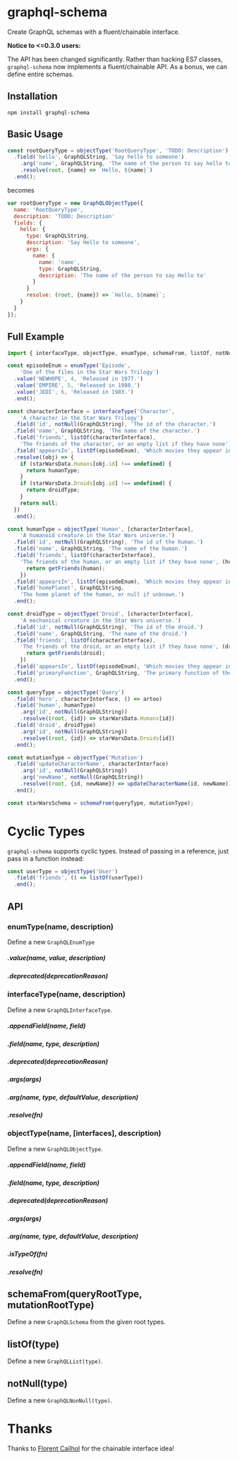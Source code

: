 graphql-schema
==============

Create GraphQL schemas with a fluent/chainable interface.

**Notice to <=0.3.0 users:**

The API has been changed significantly. Rather than hacking ES7 classes, `graphql-schema` now implements a fluent/chainable API. As a bonus, we can define entire schemas.

## Installation

    npm install graphql-schema

## Basic Usage

```js
const rootQueryType = objectType('RootQueryType', 'TODO: Description')
  .field('hello', GraphQLString, 'Say hello to someone')
    .arg('name', GraphQLString, 'The name of the person to say hello to')
    .resolve(root, {name} => `Hello, ${name}`)
  .end();
```

becomes

```js
var rootQueryType = new GraphQLObjectType({
  name: 'RootQueryType',
  description: 'TODO: Description'
  fields: {
    hello: {
      type: GraphQLString,
      description: 'Say Hello to someone',
      args: {
        name: {
          name: 'name',
          type: GraphQLString,
          description: 'The name of the person to say Hello to'
        }
      }
      resolve: (root, {name}) => `Hello, ${name}`;
    }
  }
});
```

## Full Example

```js
import { interfaceType, objectType, enumType, schemaFrom, listOf, notNull } from 'graphql-schema';

const episodeEnum = enumType('Episode',
    'One of the films in the Star Wars Trilogy')
  .value('NEWHOPE', 4, 'Released in 1977.')
  .value('EMPIRE', 5, 'Released in 1980.')
  .value('JEDI', 6, 'Released in 1983.')
  .end();

const characterInterface = interfaceType('Character',
    'A character in the Star Wars Trilogy')
  .field('id', notNull(GraphQLString), 'The id of the character.')
  .field('name', GraphQLString, 'The name of the character.')
  .field('friends', listOf(characterInterface),
    'The friends of the character, or an empty list if they have none')
  .field('appearsIn', listOf(episodeEnum), 'Which movies they appear in.')
  .resolve((obj) => {
    if (starWarsData.Humans[obj.id] !== undefined) {
      return humanType;
    }
    if (starWarsData.Droids[obj.id] !== undefined) {
      return droidType;
    }
    return null;
  })
  .end();

const humanType = objectType('Human', [characterInterface],
    'A humanoid creature in the Star Wars universe.')
  .field('id', notNull(GraphQLString), 'The id of the human.')
  .field('name', GraphQLString, 'The name of the human.')
  .field('friends', listOf(characterInterface),
    'The friends of the human, or an empty list if they have none', (human) => {
      return getFriends(human);
    })
  .field('appearsIn', listOf(episodeEnum), 'Which movies they appear in.')
  .field('homePlanet', GraphQLString,
    'The home planet of the human, or null if unknown.')
  .end();

const droidType = objectType('Droid', [characterInterface],
    'A mechanical creature in the Star Wars universe.')
  .field('id', notNull(GraphQLString), 'The id of the droid.')
  .field('name', GraphQLString, 'The name of the droid.')
  .field('friends', listOf(characterInterface),
    'The friends of the droid, or an empty list if they have none', (droid) => {
      return getFriends(droid);
    })
  .field('appearsIn', listOf(episodeEnum), 'Which movies they appear in.')
  .field('primaryFunction', GraphQLString, 'The primary function of the droid.')
  .end();

const queryType = objectType('Query')
  .field('hero', characterInterface, () => artoo)
  .field('human', humanType)
    .arg('id', notNull(GraphQLString))
    .resolve((root, {id}) => starWarsData.Humans[id])
  .field('droid', droidType)
    .arg('id', notNull(GraphQLString))
    .resolve((root, {id}) => starWarsData.Droids[id])
  .end();

const mutationType = objectType('Mutation')
  .field('updateCharacterName', characterInterface)
    .arg('id', notNull(GraphQLString))
    .arg('newName', notNull(GraphQLString))
    .resolve((root, {id, newName}) => updateCharacterName(id, newName))
  .end();

const starWarsSchema = schemaFrom(queryType, mutationType);
```

# Cyclic Types

`graphql-schema` supports cyclic types. Instead of passing in a reference, just pass in a function instead:

```js
const userType = objectType('User')
  .field('friends', () => listOf(userType))
  .end();
```

## API

### enumType(name, description)

Define a new `GraphQLEnumType`

##### .value(name, value, description)
##### .deprecated(deprecationReason)

### interfaceType(name, description)

Define a new `GraphQLInterfaceType`.

##### .appendField(name, field)
##### .field(name, type, description)
##### .deprecated(deprecationReason)
##### .args(args)
##### .arg(name, type, defaultValue, description)
##### .resolve(fn)

### objectType(name, [interfaces], description)

Define a new `GraphQLObjectType`.

##### .appendField(name, field)
##### .field(name, type, description)
##### .deprecated(deprecationReason)
##### .args(args)
##### .arg(name, type, defaultValue, description)
##### .isTypeOf(fn)
##### .resolve(fn)

## schemaFrom(queryRootType, mutationRootType)

Define a new `GraphQLSchema` from the given root types.

## listOf(type)

Define a new `GraphQLList(type)`.

## notNull(type)

Define a new `GraphQLNonNull(type)`.

# Thanks

Thanks to [Florent Cailhol](https://github.com/ooflorent) for the chainable interface idea!
